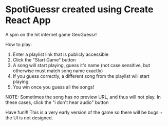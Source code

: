 # SpotiGuessr created using Create React App
A spin on the hit internet game GeoGuessr!

How to play:
1. Enter a playlist link that is publicly accessible
2. Click the "Start Game" button
3. A song will start playing, guess it's name (not case sensitive, but otherwise must match song name exactly)
4. If you guess correctly, a different song from the playlist will start playing.
5. You win once you guess all the songs!

NOTE: Sometimes the song has no preview URL, and thus will not play. In these cases, click the "i don't hear audio" button

Have fun!!! This is a very early version of the game so there will be bugs + the UI is not designed.